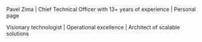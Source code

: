 Pavel Zima | Chief Technical Officer with 13+ years of experience | Personal page

Visionary technologist | Operational excellence | Architect of scalable solutions
